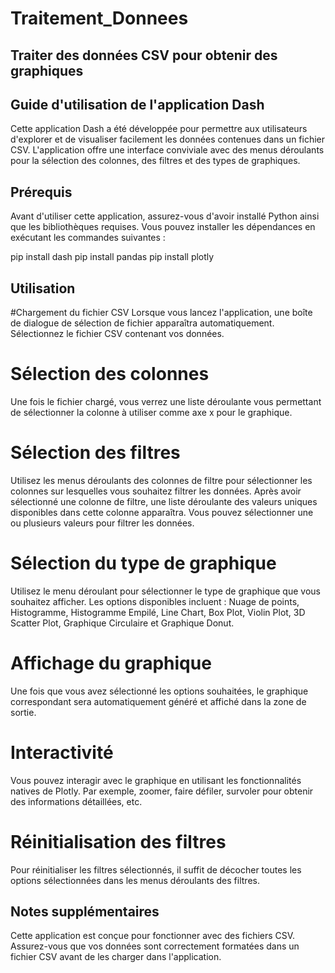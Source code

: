 # Traitement_Donnees
## Traiter des données CSV pour obtenir des graphiques

## Guide d'utilisation de l'application Dash
Cette application Dash a été développée pour permettre aux utilisateurs d'explorer et de visualiser facilement les données contenues dans un fichier CSV. L'application offre une interface conviviale avec des menus déroulants pour la sélection des colonnes, des filtres et des types de graphiques.

## Prérequis
Avant d'utiliser cette application, assurez-vous d'avoir installé Python ainsi que les bibliothèques requises. Vous pouvez installer les dépendances en exécutant les commandes suivantes :

pip install dash 
pip install pandas 
pip install plotly

## Utilisation
#Chargement du fichier CSV
Lorsque vous lancez l'application, une boîte de dialogue de sélection de fichier apparaîtra automatiquement. Sélectionnez le fichier CSV contenant vos données.

# Sélection des colonnes
Une fois le fichier chargé, vous verrez une liste déroulante vous permettant de sélectionner la colonne à utiliser comme axe x pour le graphique.

# Sélection des filtres
Utilisez les menus déroulants des colonnes de filtre pour sélectionner les colonnes sur lesquelles vous souhaitez filtrer les données. Après avoir sélectionné une colonne de filtre, une liste déroulante des valeurs uniques disponibles dans cette colonne apparaîtra. Vous pouvez sélectionner une ou plusieurs valeurs pour filtrer les données.

# Sélection du type de graphique
Utilisez le menu déroulant pour sélectionner le type de graphique que vous souhaitez afficher. Les options disponibles incluent : Nuage de points, Histogramme, Histogramme Empilé, Line Chart, Box Plot, Violin Plot, 3D Scatter Plot, Graphique Circulaire et Graphique Donut.

# Affichage du graphique
Une fois que vous avez sélectionné les options souhaitées, le graphique correspondant sera automatiquement généré et affiché dans la zone de sortie.

# Interactivité
Vous pouvez interagir avec le graphique en utilisant les fonctionnalités natives de Plotly. Par exemple, zoomer, faire défiler, survoler pour obtenir des informations détaillées, etc.

# Réinitialisation des filtres
Pour réinitialiser les filtres sélectionnés, il suffit de décocher toutes les options sélectionnées dans les menus déroulants des filtres.

## Notes supplémentaires
Cette application est conçue pour fonctionner avec des fichiers CSV. Assurez-vous que vos données sont correctement formatées dans un fichier CSV avant de les charger dans l'application.
